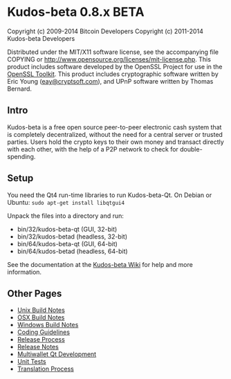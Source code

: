 Kudos-beta 0.8.x BETA
====================

Copyright (c) 2009-2014 Bitcoin Developers
Copyright (c) 2011-2014 Kudos-beta Developers

Distributed under the MIT/X11 software license, see the accompanying
file COPYING or http://www.opensource.org/licenses/mit-license.php.
This product includes software developed by the OpenSSL Project for use in the [OpenSSL Toolkit](http://www.openssl.org/). This product includes
cryptographic software written by Eric Young ([eay@cryptsoft.com](mailto:eay@cryptsoft.com)), and UPnP software written by Thomas Bernard.


Intro
---------------------
Kudos-beta is a free open source peer-to-peer electronic cash system that is
completely decentralized, without the need for a central server or trusted
parties.  Users hold the crypto keys to their own money and transact directly
with each other, with the help of a P2P network to check for double-spending.


Setup
---------------------
You need the Qt4 run-time libraries to run Kudos-beta-Qt. On Debian or Ubuntu:
	`sudo apt-get install libqtgui4`

Unpack the files into a directory and run:

- bin/32/kudos-beta-qt (GUI, 32-bit)
- bin/32/kudos-betad (headless, 32-bit)
- bin/64/kudos-beta-qt (GUI, 64-bit)
- bin/64/kudos-betad (headless, 64-bit)

See the documentation at the [Kudos-beta Wiki](http://kudos-beta.info)
for help and more information.


Other Pages
---------------------
- [Unix Build Notes](build-unix.md)
- [OSX Build Notes](build-osx.md)
- [Windows Build Notes](build-msw.md)
- [Coding Guidelines](coding.md)
- [Release Process](release-process.md)
- [Release Notes](release-notes.md)
- [Multiwallet Qt Development](multiwallet-qt.md)
- [Unit Tests](unit-tests.md)
- [Translation Process](translation_process.md)
